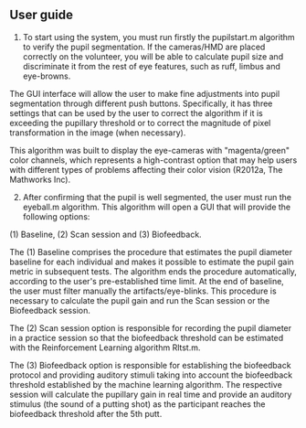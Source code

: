 ## User guide
1.	To start using the system, you must run firstly the pupilstart.m algorithm to verify the pupil segmentation. If the cameras/HMD are placed correctly on the volunteer, you will be able to calculate pupil size and discriminate it from the rest of eye features, such as ruff, limbus and eye-browns. 

The GUI interface will allow the user to make fine adjustments into pupil segmentation through different push buttons. Specifically, it has three settings that can be used by the user to correct the algorithm if it is exceeding the pupillary threshold or to correct the magnitude of pixel transformation in the image (when necessary).

This algorithm was built to display the eye-cameras with "magenta/green" color channels, which represents a high-contrast option that may help users with different types of problems affecting their color vision (R2012a, The Mathworks Inc).

2.	After confirming that the pupil is well segmented, the user must run the eyeball.m algorithm. This algorithm will open a GUI that will provide the following options: 

(1) Baseline, (2) Scan session and (3) Biofeedback.

The (1) Baseline comprises the procedure that estimates the pupil diameter baseline for each individual and makes it possible to estimate the pupil gain metric in subsequent tests. The algorithm ends the procedure automatically, according to the user's pre-established time limit. At the end of baseline, the user must filter manually the artifacts/eye-blinks. This procedure is necessary to calculate the pupil gain and run the Scan session or the Biofeedback session.

The (2) Scan session option is responsible for recording the pupil diameter in a practice session so that the biofeedback threshold can be estimated with the Reinforcement Learning algorithm Rltst.m. 

The (3) Biofeedback option is responsible for establishing the biofeedback protocol and providing auditory stimuli taking into account the biofeedback threshold established by the machine learning algorithm. The respective session will calculate the pupillary gain in real time and provide an auditory stimulus (the sound of a putting shot) as the participant reaches the biofeedback threshold after the 5th putt.